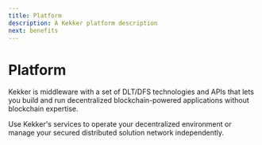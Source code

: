 ```yaml
---
title: Platform
description: A Kekker platform description
next: benefits
---
```


# Platform

Kekker is middleware with a set of DLT/DFS technologies and APIs that lets you build and run decentralized blockchain-powered applications without blockchain expertise.  


Use Kekker's services to operate your decentralized environment or manage your secured distributed solution network independently.



